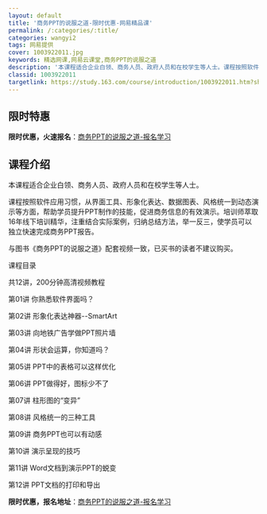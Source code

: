 ```yaml
---
layout: default
title: '商务PPT的说服之道-限时优惠-网易精品课'
permalink: /:categories/:title/
categories: wangyi2
tags: 网易提供
cover: 1003922011.jpg
keywords: 精选网课,网易云课堂,商务PPT的说服之道
description: '本课程适合企业白领、商务人员、政府人员和在校学生等人士。课程按照软件应用习惯，从界面工具、形象化表达、数据图表、风格统一'
classid: 1003922011
targetlink: https://study.163.com/course/introduction/1003922011.htm?share=1&shareId=1025206652&utm_campaign=share&utm_medium=iphoneShare&utm_source=&utm_u=1025206652
---
```


## 限时特惠

**限时优惠，火速报名**：[商务PPT的说服之道-报名学习](https://study.163.com/course/introduction/1003922011.htm?share=1&shareId=1025206652&utm_campaign=share&utm_medium=iphoneShare&utm_source=&utm_u=1025206652)

## 课程介绍

本课程适合企业白领、商务人员、政府人员和在校学生等人士。

课程按照软件应用习惯，从界面工具、形象化表达、数据图表、风格统一到动态演示等方面，帮助学员提升PPT制作的技能，促进商务信息的有效演示。培训师萃取16年线下培训精华，注重结合实际案例，归纳总结方法，举一反三，使学员可以独立快速完成商务PPT报告。



与图书《商务PPT的说服之道》配套视频一致，已买书的读者不建议购买。



课程目录

共12讲，200分钟高清视频教程



第01讲   你熟悉软件界面吗？



第02讲   形象化表达神器--SmartArt



第03讲   向地铁广告学做PPT照片墙



第04讲   形状会运算，你知道吗？



第05讲   PPT中的表格可以这样优化



第06讲   PPT做得好，图标少不了



第07讲   柱形图的“变异”



第08讲   风格统一的三种工具



第09讲   商务PPT也可以有动感



第10讲   演示呈现的技巧



第11讲   Word文档到演示PPT的蜕变



第12讲   PPT文档的打印和导出

**限时优惠，报名地址**：[商务PPT的说服之道-报名学习](https://study.163.com/course/introduction/1003922011.htm?share=1&shareId=1025206652&utm_campaign=share&utm_medium=iphoneShare&utm_source=&utm_u=1025206652)

